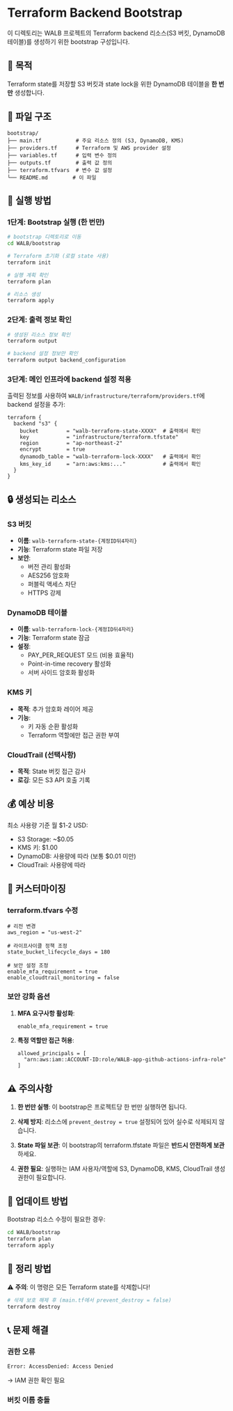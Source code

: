 # Terraform Backend Bootstrap

이 디렉토리는 WALB 프로젝트의 Terraform backend 리소스(S3 버킷, DynamoDB 테이블)를 생성하기 위한 bootstrap 구성입니다.

## 🎯 목적

Terraform state를 저장할 S3 버킷과 state lock을 위한 DynamoDB 테이블을 **한 번만** 생성합니다.

## 📁 파일 구조

```
bootstrap/
├── main.tf           # 주요 리소스 정의 (S3, DynamoDB, KMS)
├── providers.tf      # Terraform 및 AWS provider 설정
├── variables.tf      # 입력 변수 정의
├── outputs.tf        # 출력 값 정의
├── terraform.tfvars  # 변수 값 설정
└── README.md        # 이 파일
```

## 🚀 실행 방법

### 1단계: Bootstrap 실행 (한 번만)

```bash
# bootstrap 디렉토리로 이동
cd WALB/bootstrap

# Terraform 초기화 (로컬 state 사용)
terraform init

# 실행 계획 확인
terraform plan

# 리소스 생성
terraform apply
```

### 2단계: 출력 정보 확인

```bash
# 생성된 리소스 정보 확인
terraform output

# backend 설정 정보만 확인
terraform output backend_configuration
```

### 3단계: 메인 인프라에 backend 설정 적용

출력된 정보를 사용하여 `WALB/infrastructure/terraform/providers.tf`에 backend 설정을 추가:

```hcl
terraform {
  backend "s3" {
    bucket         = "walb-terraform-state-XXXX"  # 출력에서 확인
    key            = "infrastructure/terraform.tfstate"
    region         = "ap-northeast-2"
    encrypt        = true
    dynamodb_table = "walb-terraform-lock-XXXX"   # 출력에서 확인
    kms_key_id     = "arn:aws:kms:..."            # 출력에서 확인
  }
}
```

## 🔒 생성되는 리소스

### S3 버킷
- **이름**: `walb-terraform-state-{계정ID뒤4자리}`
- **기능**: Terraform state 파일 저장
- **보안**: 
  - 버전 관리 활성화
  - AES256 암호화
  - 퍼블릭 액세스 차단
  - HTTPS 강제

### DynamoDB 테이블
- **이름**: `walb-terraform-lock-{계정ID뒤4자리}`
- **기능**: Terraform state 잠금
- **설정**:
  - PAY_PER_REQUEST 모드 (비용 효율적)
  - Point-in-time recovery 활성화
  - 서버 사이드 암호화 활성화

### KMS 키
- **목적**: 추가 암호화 레이어 제공
- **기능**: 
  - 키 자동 순환 활성화
  - Terraform 역할에만 접근 권한 부여

### CloudTrail (선택사항)
- **목적**: State 버킷 접근 감사
- **로깅**: 모든 S3 API 호출 기록

## 💰 예상 비용

최소 사용량 기준 월 $1-2 USD:
- S3 Storage: ~$0.05
- KMS 키: $1.00
- DynamoDB: 사용량에 따라 (보통 $0.01 미만)
- CloudTrail: 사용량에 따라

## 🔧 커스터마이징

### terraform.tfvars 수정

```hcl
# 리전 변경
aws_region = "us-west-2"

# 라이프사이클 정책 조정
state_bucket_lifecycle_days = 180

# 보안 설정 조정
enable_mfa_requirement = true
enable_cloudtrail_monitoring = false
```

### 보안 강화 옵션

1. **MFA 요구사항 활성화**:
   ```hcl
   enable_mfa_requirement = true
   ```

2. **특정 역할만 접근 허용**:
   ```hcl
   allowed_principals = [
     "arn:aws:iam::ACCOUNT-ID:role/WALB-app-github-actions-infra-role"
   ]
   ```

## ⚠️ 주의사항

1. **한 번만 실행**: 이 bootstrap은 프로젝트당 한 번만 실행하면 됩니다.

2. **삭제 방지**: 리소스에 `prevent_destroy = true` 설정되어 있어 실수로 삭제되지 않습니다.

3. **State 파일 보관**: 이 bootstrap의 terraform.tfstate 파일은 **반드시 안전하게 보관**하세요.

4. **권한 필요**: 실행하는 IAM 사용자/역할에 S3, DynamoDB, KMS, CloudTrail 생성 권한이 필요합니다.

## 🔄 업데이트 방법

Bootstrap 리소스 수정이 필요한 경우:

```bash
cd WALB/bootstrap
terraform plan
terraform apply
```

## 🧹 정리 방법

⚠️ **주의**: 이 명령은 모든 Terraform state를 삭제합니다!

```bash
# 삭제 보호 해제 후 (main.tf에서 prevent_destroy = false)
terraform destroy
```

## 📞 문제 해결

### 권한 오류
```
Error: AccessDenied: Access Denied
```
→ IAM 권한 확인 필요

### 버킷 이름 충돌